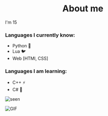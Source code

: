 <h1 align="center">About me </h1>
I'm 15

### Languages I currently know:

- Python 🐍
- Lua 🐦
- Web [HTMl, CSS]



### Languages I am learning:

- C++ ⚡
- C# 🌹

<p align="left"> <img src="https://komarev.com/ghpvc/?username=GloomiPicksXy&abbreviated=true" alt="seen" /> </p>
<a target="_blank" align="center">
  <img align="center" alt="GIF" src="https://steamuserimages-a.akamaihd.net/ugc/959716048075296014/6E0EB84D32090719B68289BB3F6A3A977F039D6C/?imw=5000&imh=5000&ima=fit&impolicy=Letterbox&imcolor=%23000000&letterbox=false">
</a>

